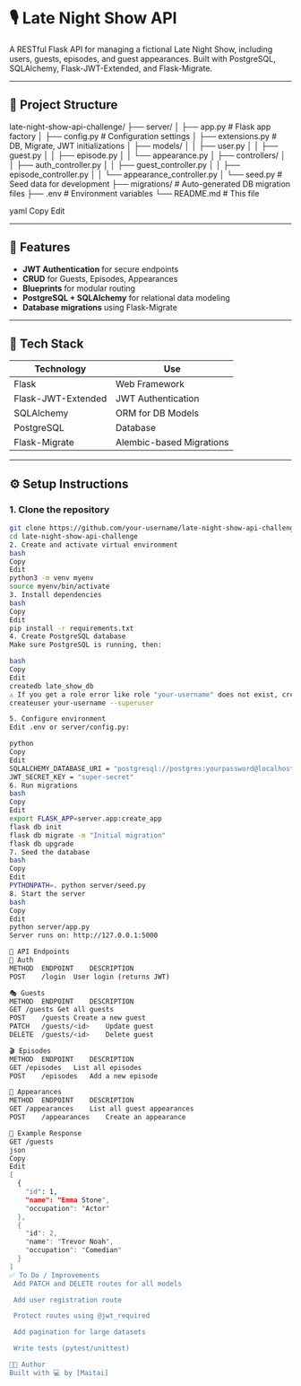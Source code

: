 # 🎙️ Late Night Show API

A RESTful Flask API for managing a fictional Late Night Show, including users, guests, episodes, and guest appearances. Built with PostgreSQL, SQLAlchemy, Flask-JWT-Extended, and Flask-Migrate.

---

## 📁 Project Structure

late-night-show-api-challenge/
├── server/
│ ├── app.py # Flask app factory
│ ├── config.py # Configuration settings
│ ├── extensions.py # DB, Migrate, JWT initializations
│ ├── models/
│ │ ├── user.py
│ │ ├── guest.py
│ │ ├── episode.py
│ │ └── appearance.py
│ ├── controllers/
│ │ ├── auth_controller.py
│ │ ├── guest_controller.py
│ │ ├── episode_controller.py
│ │ └── appearance_controller.py
│ └── seed.py # Seed data for development
├── migrations/ # Auto-generated DB migration files
├── .env # Environment variables
└── README.md # This file

yaml
Copy
Edit

---

## 🚀 Features

- **JWT Authentication** for secure endpoints
- **CRUD** for Guests, Episodes, Appearances
- **Blueprints** for modular routing
- **PostgreSQL + SQLAlchemy** for relational data modeling
- **Database migrations** using Flask-Migrate

---

## 🧪 Tech Stack

| Technology      | Use                                  |
|----------------|---------------------------------------|
| Flask           | Web Framework                        |
| Flask-JWT-Extended | JWT Authentication              |
| SQLAlchemy      | ORM for DB Models                    |
| PostgreSQL      | Database                             |
| Flask-Migrate   | Alembic-based Migrations             |

---

## ⚙️ Setup Instructions

### 1. Clone the repository

```bash
git clone https://github.com/your-username/late-night-show-api-challenge.git
cd late-night-show-api-challenge
2. Create and activate virtual environment
bash
Copy
Edit
python3 -m venv myenv
source myenv/bin/activate
3. Install dependencies
bash
Copy
Edit
pip install -r requirements.txt
4. Create PostgreSQL database
Make sure PostgreSQL is running, then:

bash
Copy
Edit
createdb late_show_db
⚠️ If you get a role error like role "your-username" does not exist, create it using:
createuser your-username --superuser

5. Configure environment
Edit .env or server/config.py:

python
Copy
Edit
SQLALCHEMY_DATABASE_URI = "postgresql://postgres:yourpassword@localhost:5432/late_show_db"
JWT_SECRET_KEY = "super-secret"
6. Run migrations
bash
Copy
Edit
export FLASK_APP=server.app:create_app
flask db init
flask db migrate -m "Initial migration"
flask db upgrade
7. Seed the database
bash
Copy
Edit
PYTHONPATH=. python server/seed.py
8. Start the server
bash
Copy
Edit
python server/app.py
Server runs on: http://127.0.0.1:5000

📡 API Endpoints
🔐 Auth
METHOD	ENDPOINT	DESCRIPTION
POST	/login	User login (returns JWT)

🎭 Guests
METHOD	ENDPOINT	DESCRIPTION
GET	/guests	Get all guests
POST	/guests	Create a new guest
PATCH	/guests/<id>	Update guest
DELETE	/guests/<id>	Delete guest

🎬 Episodes
METHOD	ENDPOINT	DESCRIPTION
GET	/episodes	List all episodes
POST	/episodes	Add a new episode

🤝 Appearances
METHOD	ENDPOINT	DESCRIPTION
GET	/appearances	List all guest appearances
POST	/appearances	Create an appearance

🧪 Example Response
GET /guests
json
Copy
Edit
[
  {
    "id": 1,
    "name": "Emma Stone",
    "occupation": "Actor"
  },
  {
    "id": 2,
    "name": "Trevor Noah",
    "occupation": "Comedian"
  }
]
✅ To Do / Improvements
 Add PATCH and DELETE routes for all models

 Add user registration route

 Protect routes using @jwt_required

 Add pagination for large datasets

 Write tests (pytest/unittest)

🧑‍💻 Author
Built with 💻 by [Maitai]

